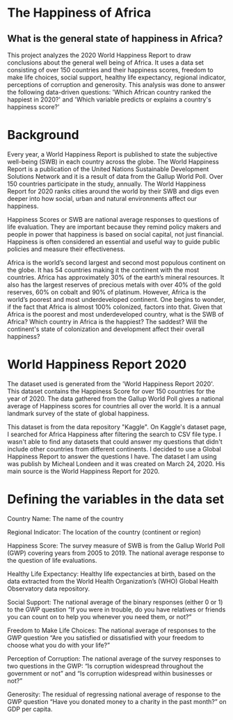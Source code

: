 # The Happiness of Africa
## What is the general state of happiness in Africa? 

This project analyzes the 2020 World Happiness Report to draw conclusions about the general well being of Africa. It uses a data set consisting of over 150 countries and their happiness scores, freedom to make life choices, social support, healthy life expectancy, regional indicator, perceptions of corruption and generosity. This analysis was done to answer the following data-driven questions: 'Which African country ranked the happiest in 2020?' and 'Which variable predicts or explains a country's happiness score?'


# Background

Every year, a World Happiness Report is published to state the subjective well-being (SWB) in each country across the globe. The World Happiness Report is a publication of the United Nations Sustainable Development Solutions Network and it is a result of data from the Gallup World Poll. Over 150 countries participate in the study, annually. The World Happiness Report for 2020 ranks cities around the world by their SWB and digs even deeper into how social, urban and natural environments affect our happiness. 

Happiness Scores or SWB are national average responses to questions of life evaluation. They are important because they remind policy makers and people in power that happiness is based on social capital, not just financial. Happiness is often considered an essential and useful way to guide public policies and measure their effectiveness.

Africa is the world’s second largest and second most populous continent on the globe. It has 54 countries making it the continent with the most countries. Africa has approximately 30% of the earth’s mineral resources. It also has the largest reserves of precious metals with over 40% of the gold reserves, 60% on cobalt and 90% of platinum. However, Africa is the world’s poorest and most underdeveloped continent. One begins to wonder, if the fact that Africa is almost 100% colonized, factors into that. Given that Africa is the poorest and most underdeveloped country, what is the SWB of Africa? Which country in Africa is the happiest? The saddest? Will the continent's state of colonization and development affect their overall happiness?


# World Happiness Report 2020

The dataset used is generated from the 'World Happiness Report 2020'. This dataset contains the Happiness Score for over 150 countries for the year of 2020. The data gathered from the Gallup World Poll gives a national average of Happiness scores for countries all over the world. It is a annual landmark survey of the state of global happiness.

This dataset is from the data repository "Kaggle". On Kaggle's dataset page, I searched for Africa Happiness after filtering the search to CSV file type. I wasn't able to find any datasets that could answer my questions that didn't include other countries from different continents. I decided to use a Global Happiness Report to answer the questions I have. The dataset I am using was publish by Micheal Londeen and it was created on March 24, 2020. His main source is the World Happiness Report for 2020.


# Defining the variables in the data set
 
Country Name: The name of the country
 
Regional Indicator: The location of the country (continent or region)
 
Happiness Score: The survey measure of SWB is from the Gallup World Poll (GWP) covering years from 2005 to 2019. The national average response to the question of life evaluations. 
 
Healthy Life Expectancy: Healthy life expectancies at birth, based on the data extracted from the World Health Organization’s (WHO) Global Health Observatory data repository.

Social Support: The national average of the binary responses (either 0 or 1) to the GWP question “If you were in trouble, do you have relatives or friends you can count on to help you whenever you need them, or not?”

Freedom to Make Life Choices:  The national average of responses to the GWP question “Are you satisfied or dissatisfied with your freedom to choose what you do with your life?”

Perception of Corruption: The national average of the survey responses to two questions in the GWP: “Is corruption widespread throughout the government or not” and “Is corruption widespread within businesses or not?”

Generosity: The residual of regressing national average of response to the GWP question “Have you donated money to a charity in the past month?” on GDP per capita. 
